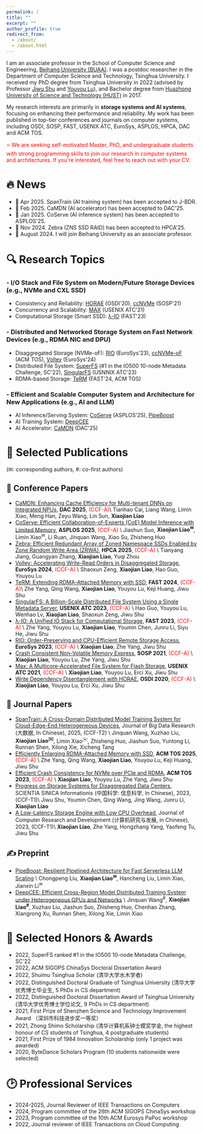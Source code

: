 ```yaml
---
permalink: /
title: ""
excerpt: ""
author_profile: true
redirect_from: 
  - /about/
  - /about.html
---
```


<span class='anchor' id='about-me'></span>

I am an associate professor in the School of Computer Science and Engineering, [Beihang University (BUAA)](https://ev.buaa.edu.cn/). 
I was a postdoc researcher in the Department of Computer Science and Technology, Tsinghua University. 
I received my PhD degree from Tsinghua University in 2022 (advised by Professor [Jiwu Shu](https://storage.cs.tsinghua.edu.cn/~jiwu-shu/) and [Youyou Lu](https://storage.cs.tsinghua.edu.cn/~lu/)), and Bachelor degree from [Huazhong University of Science and Technology (HUST)](https://english.hust.edu.cn/) in 2017. 

My research interests are primarily in **storage systems and AI systems**, focusing on enhancing their performance and reliability.
My work has been published in top-tier conferences and journals on computer systems, including OSDI, SOSP, FAST, USENIX ATC, EuroSys, ASPLOS, HPCA, DAC and ACM TOS. 

<font color="red">⭐ We are seeking self-motivated Master, PhD, and undergraduate students with strong programming skills to join our research in computer systems and architectures. If you're interested, feel free to reach out with your CV.</font>

<span class='anchor' id='news'></span>

# 🔥 News
- 🎉 Apr 2025. SpanTrain (AI training system) has been accepted to J-BDR.
- 🎉 Feb 2025. CaMDN (AI accelerator) has been accepted to DAC'25. 
- 🎉 Jan 2025. CoServe (AI inference system) has been accepted to ASPLOS'25.
- 🎉 Nov 2024. Zebra (ZNS SSD RAID) has been accepted to HPCA'25.
- 🎉 August 2024. I will join Beihang University as an associate professor.

<span class='anchor' id='research'></span>

# 🔍 Research Topics

### - I/O Stack and File System on Modern/Future Storage Devices (e.g., NVMe and CXL SSD)
- Consistency and Reliability: [HORAE](https://www.usenix.org/conference/osdi20/presentation/liao) (OSDI'20), [ccNVMe](https://dl.acm.org/doi/10.1145/3477132.3483592) (SOSP'21)
- Concurrency and Scalability: [MAX](https://www.usenix.org/conference/atc21/presentation/liao) (USENIX ATC'21)
- Computational Storage (Smart SSD): [λ-IO](https://www.usenix.org/conference/fast23/presentation/yang-zhe) (FAST'23)

### - Distributed and Networked Storage System on Fast Network Devices (e.g., RDMA NIC and DPU)
- Disaggregated Storage (NVMe-oF): [RIO](https://dl.acm.org/doi/abs/10.1145/3552326.3567495) (EuroSys'23), [ccNVMe-oF](https://dl.acm.org/doi/full/10.1145/3568428) (ACM TOS), [Volley](https://dl.acm.org/doi/10.1145/3627703.3650090) (EuroSys'24)
- Distributed File System: [SuperFS](https://io500.org/list/sc22/ten?sort=io500_md&direction=desc) (#1 in the IO500 10-node Metadata Challenge, SC'22), [SingularFS](https://www.usenix.org/conference/atc23/presentation/guo) (USNNIX ATC'23)
- RDMA-based Storage: [TeRM](https://www.usenix.org/conference/fast24/presentation/yang-zhe) (FAST'24, ACM TOS)
<span class='anchor' id='pubs'></span>

### - Efficient and Scalable Computer System and Architecture for New Applications (e.g., AI and LLM)
- AI Inference/Serving System: [CoServe](https://dl.acm.org/doi/10.1145/3676641.3715986) (ASPLOS'25), [PipeBoost](https://arxiv.org/abs/2503.17707)
- AI Training System: [DeepCEE](https://arxiv.org/abs/2505.15536v2)
- AI Accelerator: [CaMDN](https://www.arxiv.org/abs/2505.06625) (DAC'25)

# 📝 Selected Publications 
(✉: corresponding authors, #: co-first authors)
## 📰 Conference Papers
- [CaMDN: Enhancing Cache Efficiency for Multi-tenant DNNs on Integrated NPUs](https://www.arxiv.org/abs/2505.06625), **DAC 2025**, <font color="red">(CCF-A)</font>\\
Tianhao Cai, Liang Wang, Limin Xiao, Meng Han, Zeyu Wang, Lin Sun, **Xiaojian Liao**
- [CoServe: Efficient Collaboration-of-Experts (CoE) Model Inference with Limited Memory](https://dl.acm.org/doi/10.1145/3676641.3715986), **ASPLOS 2025**, <font color="red">(CCF-A)</font> \\
Jiashun Suo, **Xiaojian Liao<sup>✉</sup>**, Limin Xiao<sup>✉</sup>, Li Ruan, Jinquan Wang, Xiao Su, Zhisheng Huo
- [Zebra: Efficient Redundant Array of Zoned Namespace SSDs Enabled by Zone Random Write Area (ZRWA)](https://ieeexplore.ieee.org/document/10946715), **HPCA 2025**, <font color="red">(CCF-A)</font> \\
Tianyang Jiang, Guangyan Zhang, **Xiaojian Liao**, Yuqi Zhou
- [Volley: Accelerating Write-Read Orders in Disaggregated Storage](https://dl.acm.org/doi/10.1145/3627703.3650090), **EuroSys 2024**, <font color="red">(CCF-A)</font>  \\
Shaoxun Zeng, **Xiaojian Liao**, Hao Guo, Youyou Lu
- [TeRM: Extending RDMA-Attached Memory with SSD](https://www.usenix.org/conference/fast24/presentation/yang-zhe), **FAST 2024**, <font color="red">(CCF-A)</font>\\
Zhe Yang, Qing Wang, **Xiaojian Liao**, Youyou Lu, Keji Huang, Jiwu Shu
- [SingularFS: A Billion-Scale Distributed File System Using a Single Metadata Server](https://www.usenix.org/conference/atc23/presentation/guo), **USENIX ATC 2023**, <font color="red">(CCF-A)</font> \\
Hao Guo, Youyou Lu, Wenhao Lv, **Xiaojian Liao**, Shaoxun Zeng, Jiwu Shu
- [λ-IO: A Unified IO Stack for Computational Storage](https://www.usenix.org/conference/fast23/presentation/yang-zhe), **FAST 2023**, <font color="red">(CCF-A)</font> \\
Zhe Yang, Youyou Lu, **Xiaojian Liao**, Youmin Chen, Junru Li, Siyu He, Jiwu Shu
- [RIO: Order-Preserving and CPU-Efficient Remote Storage Access](https://dl.acm.org/doi/abs/10.1145/3552326.3567495), **EuroSys 2023**, <font color="red">(CCF-A)</font> \\
**Xiaojian Liao**, Zhe Yang, Jiwu Shu
- [Crash Consistent Non-Volatile Memory Express](https://dl.acm.org/doi/10.1145/3477132.3483592), **SOSP 2021**, <font color="red">(CCF-A)</font> \\
**Xiaojian Liao**, Youyou Lu, Zhe Yang, Jiwu Shu
- [Max: A Multicore-Accelerated File System for Flash Storage](https://www.usenix.org/conference/atc21/presentation/liao), **USENIX ATC 2021**, <font color="red">(CCF-A)</font> \\
**Xiaojian Liao**, Youyou Lu, Erci Xu, Jiwu Shu
- [Write Dependency Disentanglement with HORAE](https://www.usenix.org/conference/osdi20/presentation/liao), **OSDI 2020**, <font color="red">(CCF-A)</font> \\
**Xiaojian Liao**, Youyou Lu, Erci Xu, Jiwu Shu

## 📖 Journal Papers
- [SpanTrain: A Cross-Domain Distributed Model Training System for Cloud-Edge-End Heterogeneous Devices](https://www.j-bigdataresearch.com.cn/zh/article/doi/10.11959/j.issn.2096-0271.2025040/), Journal of Big Data Research (大数据, In Chinese), 2025, (CCF-T2) \\
Jinquan Wang, Xuzhao Liu, **Xiaojian Liao<sup>✉️</sup>**, Limin Xiao<sup>✉️</sup>, Zhisheng Huo, Jiashun Suo, Yuntong Li, Runnan Shen, Xilong Xie, Xicheng Tang
- [Efficiently Enlarging RDMA-Attached Memory with SSD](https://dl.acm.org/doi/10.1145/3700772), **ACM TOS 2025**, <font color="red">(CCF-A)</font> \\
Zhe Yang, Qing Wang, **Xiaojian Liao**, Youyou Lu, Keji Huang, Jiwu Shu
- [Efficient Crash Consistency for NVMe over PCIe and RDMA](https://dl.acm.org/doi/full/10.1145/3568428), **ACM TOS 2023**, <font color="red">(CCF-A)</font> \\
**Xiaojian Liao**, Youyou Lu, Zhe Yang, Jiwu Shu
- [Progress on Storage Systems for Disaggregated Data Centers](http://scis.scichina.com/cn/2023/SSI-2023-0034.pdf), SCIENTIA SINICA Informationis (中国科学: 信息科学, In Chinese), 2023, (CCF-T1)\\
Jiwu Shu, Youmin Chen, Qing Wang, Jing Wang, Junru Li, **Xiaojian Liao**
- [A Low-Latency Storage Engine with Low CPU Overhead](https://crad.ict.ac.cn/article/doi/10.7544/issn1000-1239.20210574), Journal of Computer Research and Development (计算机研究与发展, in Chinese), 2023, (CCF-T1)\\
**Xiaojian Liao**, Zhe Yang, Hongzhang Yang, Yaofeng Tu, Jiwu Shu

## ✍️ Preprint
- [PipeBoost: Resilient Pipelined Architecture for Fast Serverless LLM Scaling](https://arxiv.org/abs/2503.17707) \\
Chongpeng Liu, **Xiaojian Liao<sup>✉</sup>**, Hancheng Liu, Limin Xiao, Jianxin Li<sup>✉</sup>
- [DeepCEE: Efficient Cross-Region Model Distributed Training System under Heterogeneous GPUs and Networks](https://arxiv.org/abs/2505.15536v2) \\
Jinquan Wang<sup>#</sup>, **Xiaojian Liao<sup>#</sup>**, Xuzhao Liu, Jiashun Suo, Zhisheng Huo, Chenhao Zhang, Xiangrong Xu, Runnan Shen, Xilong Xie, Limin Xiao

<span class='anchor' id='awards'></span>

# 🏅 Selected Honors & Awards

- 2022, SuperFS ranked #1 in the IO500 10-node Metadata Challenge, SC'22
- 2022, ACM SIGOPS ChinaSys Doctoral Dissertation Award
- 2022, Shuimu Tsinghua Scholar (清华大学水木学者)
- 2022, Distinguished Doctoral Graduate of Tsinghua University (清华大学优秀博士毕业生, 5 PhDs in CS department)
- 2022, Distinguished Doctoral Dissertation Award of Tsinghua University (清华大学优秀博士学位论文, 9 PhDs in CS department)
- 2021, First Prize of Shenzhen Science and Technology Improvement Award （深圳市科技进步奖一等奖）
- 2021, Zhong Shimo Scholarship (清华计算机系钟士模奖学金, the highest honour of CS students of Tsinghua, 4 postgraduate students)
- 2021, First Prize of 1984 Innovation Scholarship (only 1 project was awarded)
- 2020, ByteDance Scholars Program (10 students nationwide were selected)

<span class='anchor' id='services'></span>

# 🕑 Professional Services
- 2024-2025, Journal Reviewer of IEEE Transactions on Computers
- 2024, Program committee of the 26th ACM SIGOPS ChinaSys workshop 
- 2023, Program committee of the 10th ACM Eurosys PaPoc workshop
- 2022, Journal reviewer of IEEE Transactions on Cloud Computing
